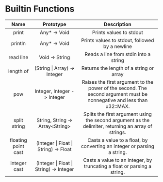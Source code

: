 # Builtin Functions

**Name**|**Prototype**|**Description**
:-----:|:-----:|:-----:
print | Any* -> Void | Prints values to stdout
println | Any* -> Void | Prints values to stdout, followed by a newline
read line | Void -> String | Reads a line from stdin into a string
length of | (String \| Array) -> Integer | Returns the length of a string or array
pow | Integer, Integer -> Integer | Raises the first argument to the power of the second. The second argument must be nonnegative and less than u32::MAX.
split string | String, String -> Array\<String\> | Splits the first argument using the second argument as the delimiter, returning an array of strings.
floating point cast | (Integer \| Float \| String) -> Float | Casts a value to a float, by converting an integer or parsing a string.
integer cast | (Integer \| Float \| String) -> Integer | Casts a value to an integer, by truncating a float or parsing a string.
